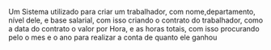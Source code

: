 Um Sistema utilizado para criar um trabalhador, com nome,departamento, nível dele, e base salarial, com isso criando o contrato do trabalhador, como a data do contrato o valor por Hora, e as horas totais, com isso procurando pelo o mes e o ano 
para realizar a conta de quanto ele ganhou 
